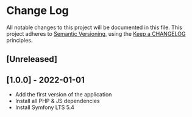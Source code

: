 # Change Log

All notable changes to this project will be documented in this file.
This project adheres to [Semantic Versioning](http://semver.org/),
using the [Keep a CHANGELOG](http://keepachangelog.com) principles.

## [Unreleased]

## [1.0.0] - 2022-01-01

* Add the first version of the application
* Install all PHP & JS dependencies
* Install Symfony LTS 5.4
